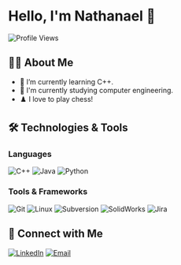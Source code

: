 # Hello, I'm Nathanael 👋

![Profile Views](https://komarev.com/ghpvc/?username=nathanaeljack&color=blue)

## 👨‍💻 About Me

<!-- - 🔭 I’m currently working on [Your Project/Specialty] -->
- 🌱 I’m currently learning C++.
- 📝 I'm currently studying computer engineering.
- ♟️ I love to play chess!
<!-- - 👯 I’m looking to collaborate on [Project/Tech Stack] -->
<!-- - 💬 Ask me about [Topics/Skills] -->
<!-- - 📫 How to reach me: [Your Email/LinkedIn/Twitter] -->
<!-- - ⚡ Fun fact: [Interesting Fact About You] -->

## 🛠️ Technologies & Tools

### Languages
![C++](https://img.shields.io/badge/C++-00599C?style=for-the-badge&logo=cplusplus&logoColor=white)
![Java](https://img.shields.io/badge/Java-007396?style=for-the-badge&logo=java&logoColor=white)
![Python](https://img.shields.io/badge/Python-3670A0?style=for-the-badge&logo=python&logoColor=ffdd54)

### Tools & Frameworks
![Git](https://img.shields.io/badge/Git-F05032?style=for-the-badge&logo=git&logoColor=white)
![Linux](https://img.shields.io/badge/Linux-FCC624?style=for-the-badge&logo=linux&logoColor=black)
![Subversion](https://img.shields.io/badge/Subversion-809CC9?style=for-the-badge&logo=subversion&logoColor=white)
![SolidWorks](https://img.shields.io/badge/SolidWorks-FF0000?style=for-the-badge&logo=solidworks&logoColor=white)
![Jira](https://img.shields.io/badge/Jira-0052CC?style=for-the-badge&logo=jira&logoColor=white)

<!--
## 📈 GitHub Stats

![Your GitHub stats](https://github-readme-stats.vercel.app/api?username=yourusername&show_icons=true&theme=radical)
-->

## 🔗 Connect with Me

[![LinkedIn](https://img.shields.io/badge/LinkedIn-0077B5?style=for-the-badge&logo=linkedin&logoColor=white)](https://linkedin.com/in/nathanael-luke-ab30a3225)
[![Email](https://img.shields.io/badge/Email-D14836?style=for-the-badge&logo=gmail&logoColor=white)](mailto:youremail@example.com)

<!--
**nathanaeljack/nathanaeljack** is a ✨ _special_ ✨ repository because its `README.md` (this file) appears on your GitHub profile.

Here are some ideas to get you started:

- 🔭 I’m currently working on ...
- 🌱 I’m currently learning ...
- 👯 I’m looking to collaborate on ...
- 🤔 I’m looking for help with ...
- 💬 Ask me about ...
- 📫 How to reach me: ...
- 😄 Pronouns: ...
- ⚡ Fun fact: ...
-->
